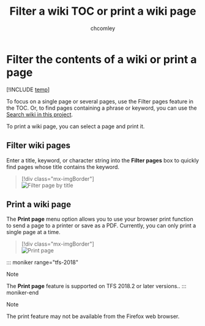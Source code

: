 ﻿---
title: Filter a wiki TOC or print a wiki page
titleSuffix: Azure DevOps 
description: Filter the contents of a wiki TOC or print a wiki page in Azure DevOps 
ms.technology: devops-collab
ms.custom: wiki
ms.topic: conceptual
ms.assetid:
ms.author: chcomley
author: chcomley
ms.reviewer: gopinach
monikerRange: '>= tfs-2018'
ms.date: 11/19/2018  
---

# Filter the contents of a wiki or print a page

[!INCLUDE [temp](../../includes/version-vsts-tfs-2018.md)]

To focus on a single page or several pages, use the Filter pages feature in the TOC. Or, to find pages containing a phrase or keyword, you can use the [Search wiki in this project](search-wiki.md).

To print a wiki page, you can select a page and print it.

## Filter wiki pages

Enter a title, keyword, or character string into the **Filter pages** box to quickly find pages whose title contains the keyword.

> [!div class="mx-imgBorder"]  
> ![Filter page by title](media/wiki/filter-box.png)

<a id="print-page"></a>

## Print a wiki page

The **Print page** menu option allows you to use your browser print function to send a page to a printer or save as a PDF. Currently, you can only print a single page at a time.

> [!div class="mx-imgBorder"]  
> ![Print page](media/wiki/print-page.png)

::: moniker range="tfs-2018"

> [!NOTE]  
> The **Print page** feature is supported on TFS 2018.2 or later versions..
> ::: moniker-end

> [!NOTE]  
> The print feature may not be available from the Firefox web browser.
